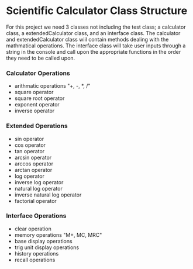 # Scientific Calculator Class Structure

For this project we need 3 classes not including the test class; a calculator class, a extendedCalculator class, and an interface class. The calculator and extendedCalculator class wiil contain methods dealing with the mathmatical operations. The interface class will take user inputs through a string in the console and  call upon the appropriate functions in the order they need to be called upon.

### Calculator Operations
- arithmatic operations "+, -, *, /"
- square operator
- square root operator
- exponent operator
- inverse operator

### Extended Operations
- sin operator
- cos operator
- tan operator
- arcsin operator
- arccos operator
- arctan operator
- log operator
- inverse log operator
- natural log operator
- inverse natural log operator
- factorial operator

### Interface Operations
- clear operation
- memory operations "M+, MC, MRC"
- base display operations
- trig unit display operations
- history operations
- recall operations